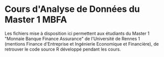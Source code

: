 # Cours d'Analyse de Données du Master 1 MBFA
Les fichiers mise à disposition ici permettent aux étudiants du Master 1 "Monnaie Banque Finance Assurance" de l'Université de Rennes 1 (mentions Finance d'Entreprise et Ingénierie Economique et Financière), de retrouver le code source R développé pendant les cours.
